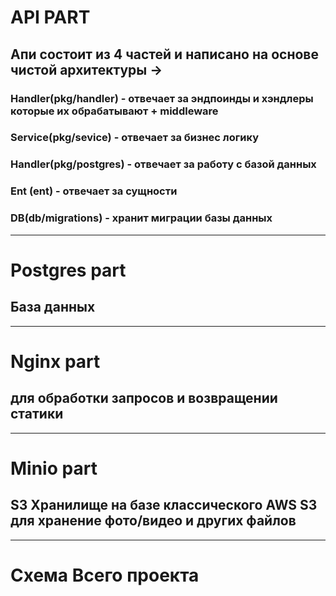 
# API PART 

## Апи состоит из 4 частей и написано на основе чистой архитектуры ->

### Handler(pkg/handler) - отвечает за эндпоинды и хэндлеры которые их обрабатывают + middleware
### Service(pkg/sevice) - отвечает за бизнес логику
### Handler(pkg/postgres) - отвечает за работу с базой данных
### Ent (ent) - отвечает за сущности

### DB(db/migrations) - хранит миграции базы данных 

---
# Postgres part
## База данных 

--- 

# Nginx part
## для обработки запросов и возвращении статики

---

# Minio part
## S3 Хранилище на базе классического AWS S3 для хранение фото/видео и других файлов

---

# Схема Всего проекта
